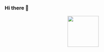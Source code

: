 ### Hi there 👋

<div id="header" align="center">
  <img src="https://thumbs.gfycat.com/EachFatEchidna.webp" width="100"/>
</div>
